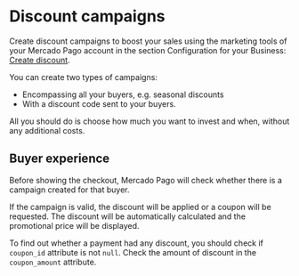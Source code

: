 # Discount campaigns

Create discount campaigns to boost your sales using the marketing tools of your Mercado Pago account in the section Configuration for your Business: [Create discount](https://www.mercadopago.com.ar/campaigns/create).

You can create two types of campaigns:

* Encompassing all your buyers, e.g. seasonal discounts
* With a discount code sent to your buyers.

All you should do is choose how much you want to invest and when, without any additional costs.

## Buyer experience

Before showing the checkout, Mercado Pago will check whether there is a campaign created for that buyer.

If the campaign is valid, the discount will be applied or a coupon will be requested. The discount will be automatically calculated and the promotional price will be displayed.

To find out whether a payment had any discount, you should check if `coupon_id` attribute is not `null`. Check the amount of discount in the `coupon_amount` attribute.
